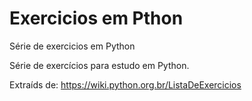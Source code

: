 # Exercicios em Pthon
Série de exercicios em Python

Série de exercícios para estudo em Python.

Extraíds de: https://wiki.python.org.br/ListaDeExercicios

